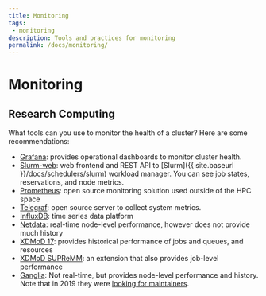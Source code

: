 ```yaml
---
title: Monitoring
tags: 
 - monitoring
description: Tools and practices for monitoring
permalink: /docs/monitoring/
---
```


# Monitoring

## Research Computing

What tools can you use to monitor the health of a cluster? Here are some recommendations:

- [Grafana](https://grafana.com/): provides operational dashboards to monitor cluster health.
- [Slurm-web](https://edf-hpc.github.io/slurm-web/): web frontend and REST API to [Slurm]({{ site.baseurl }}/docs/schedulers/slurm) workload manager. You can see job states, reservations, and node metrics.
- [Prometheus](https://prometheus.io/): open source monitoring solution used outside of the HPC space
- [Telegraf](https://www.influxdata.com/time-series-platform/telegraf/): open source server to collect system metrics.
- [InfluxDB](https://www.influxdata.com/products/influxdb/): time series data platform
- [Netdata](https://www.netdata.cloud/): real-time node-level performance, however does not provide much history
- [XDMoD 17](https://open.xdmod.org/9.0/index.html): provides historical performance of jobs and queues, and resources
- [XDMoD SUPReMM](https://supremm.xdmod.org/9.0/supremm-overview.html): an extension that also provides job-level performance
- [Ganglia](http://ganglia.sourceforge.net/): Not real-time, but provides node-level performance and history. Note that in 2019 they were [looking for maintainers](https://sourceforge.net/p/ganglia/mailman/message/36795542/).
